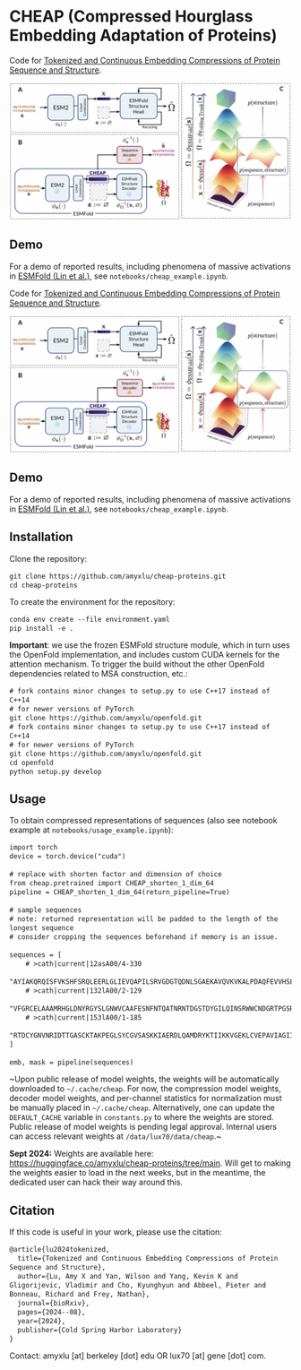 # CHEAP (Compressed Hourglass Embedding Adaptation of Proteins)

Code for [Tokenized and Continuous Embedding Compressions of Protein Sequence and Structure](https://www.biorxiv.org/content/10.1101/2024.08.06.606920v1).

![Overview of the CHEAP model.](cheap.png)


## Demo
For a demo of reported results, including phenomena of massive activations in [ESMFold (Lin et al.)](https://www.science.org/doi/10.1126/science.ade2574), see `notebooks/cheap_example.ipynb`.

Code for [Tokenized and Continuous Embedding Compressions of Protein Sequence and Structure](https://www.biorxiv.org/content/10.1101/2024.08.06.606920v1).

![Overview of the CHEAP model.](cheap.png)


## Demo
For a demo of reported results, including phenomena of massive activations in [ESMFold (Lin et al.)](https://www.science.org/doi/10.1126/science.ade2574), see `notebooks/cheap_example.ipynb`.

## Installation

Clone the repository:

```
git clone https://github.com/amyxlu/cheap-proteins.git
cd cheap-proteins
```

To create the environment for the repository:
```
conda env create --file environment.yaml
pip install -e .
```

**Important**: we use the frozen ESMFold structure module, which in turn uses the OpenFold implementation, and includes custom CUDA kernels for the attention mechanism. To trigger the build without the other OpenFold dependencies related to MSA construction, etc.:

```
# fork contains minor changes to setup.py to use C++17 instead of C++14
# for newer versions of PyTorch
git clone https://github.com/amyxlu/openfold.git
# fork contains minor changes to setup.py to use C++17 instead of C++14
# for newer versions of PyTorch
git clone https://github.com/amyxlu/openfold.git
cd openfold
python setup.py develop
```

## Usage

To obtain compressed representations of sequences (also see notebook example at `notebooks/usage_example.ipynb`):

```
import torch
device = torch.device("cuda")

# replace with shorten factor and dimension of choice
from cheap.pretrained import CHEAP_shorten_1_dim_64
pipeline = CHEAP_shorten_1_dim_64(return_pipeline=True)

# sample sequences
# note: returned representation will be padded to the length of the longest sequence
# consider cropping the sequences beforehand if memory is an issue.

sequences = [
    # >cath|current|12asA00/4-330
    "AYIAKQRQISFVKSHFSRQLEERLGLIEVQAPILSRVGDGTQDNLSGAEKAVQVKVKALPDAQFEVVHSLAKWKRQTLGQHDFSAGEGLYTHMKALRPDEDRLSPLHSVYVDQWDWERVMGDGERQFSTLKSTVEAIWAGIKATEAAVSEEFGLAPFLPDQIHFVHSQELLSRYPDLDAKGRERAIAKDLGAVFLVGIGGKLSDGHRHDVRAPDYDDWSTPSELGHAGLNGDILVWNPVLEDAFELSSMGIRVDADTLKHQLALTGDEDRLELEWHQALLRGEMPQTIGGGIGQSRLTMLLLQLPHIGQVQAGVWPAAV",
    # >cath|current|132lA00/2-129
    "VFGRCELAAAMRHGLDNYRGYSLGNWVCAAFESNFNTQATNRNTDGSTDYGILQINSRWWCNDGRTPGSRNLCNIPCSALLSSDITASVNCAKIVSDGNGMNAWVAWRNRCGTDVQAWIRGCRL",
    # >cath|current|153lA00/1-185
    "RTDCYGNVNRIDTTGASCKTAKPEGLSYCGVSASKKIAERDLQAMDRYKTIIKKVGEKLCVEPAVIAGIISRESHAGKVLKNGWGDRGNGFGLMQVDKRSHKPQGTWNGEVHITQGTTILINFIKTIQKKFPSWTKDQQLKGGISAYNAGAGNVRSYARMDIGTTHDDYANDVVARAQYYKQHGY",
]

emb, mask = pipeline(sequences)
```



~Upon public release of model weights, the weights will be automatically downloaded to `~/.cache/cheap`.
For now, the compression model weights, decoder model weights, and per-channel statistics for normalization must be manually placed in `~/.cache/cheap`.
Alternatively, one can update the `DEFAULT_CACHE` variable in `constants.py` to where the weights are stored.
Public release of model weights is pending legal approval.
Internal users can access relevant weights at `/data/lux70/data/cheap`.~

**Sept 2024:** Weights are available here: https://huggingface.co/amyxlu/cheap-proteins/tree/main. Will get to making the weights easier to load in the next weeks, but in the meantime, the dedicated user can hack their way around this.

## Citation

If this code is useful in your work, please use the citation:

```
@article{lu2024tokenized,
  title={Tokenized and Continuous Embedding Compressions of Protein Sequence and Structure},
  author={Lu, Amy X and Yan, Wilson and Yang, Kevin K and Gligorijevic, Vladimir and Cho, Kyunghyun and Abbeel, Pieter and Bonneau, Richard and Frey, Nathan},
  journal={bioRxiv},
  pages={2024--08},
  year={2024},
  publisher={Cold Spring Harbor Laboratory}
}
```

Contact: amyxlu [at] berkeley [dot] edu OR lux70 [at] gene [dot] com.
